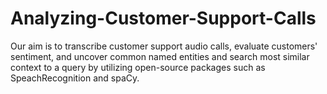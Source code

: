 # Analyzing-Customer-Support-Calls
Our aim is to transcribe customer support audio calls, evaluate customers' sentiment, and uncover common named entities and search most similar context to a query by utilizing open-source packages such as SpeachRecognition and spaCy.

